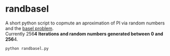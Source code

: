 # randbasel
A short python script to copmute an aproximation of PI via random numbers and the [basel problem](https://plus.maths.org/content/basel-problem).   
Currently 256**4 Iterations and random numbers generated between 0 and 256**4.

`python randbasel.py`
